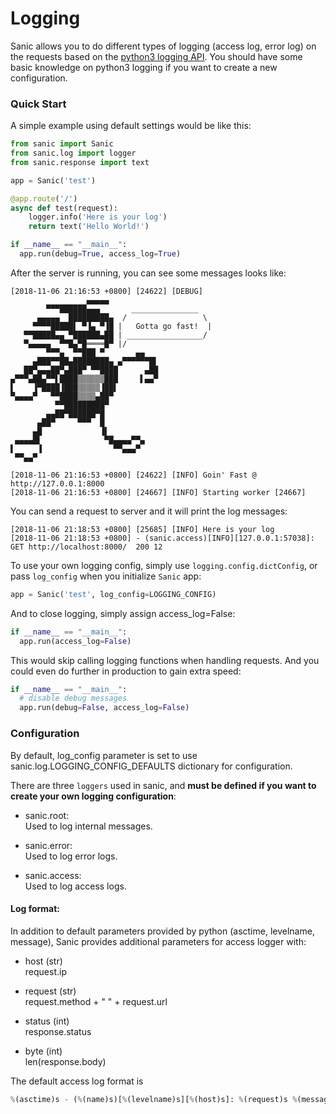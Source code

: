 # Logging


Sanic allows you to do different types of logging (access log, error log) on the requests based on the [python3 logging API](https://docs.python.org/3/howto/logging.html). You should have some basic knowledge on python3 logging if you want to create a new configuration.

### Quick Start

A simple example using default settings would be like this:

```python
from sanic import Sanic
from sanic.log import logger
from sanic.response import text

app = Sanic('test')

@app.route('/')
async def test(request):
    logger.info('Here is your log')
    return text('Hello World!')

if __name__ == "__main__":
  app.run(debug=True, access_log=True)
```

After the server is running, you can see some messages looks like:
```
[2018-11-06 21:16:53 +0800] [24622] [DEBUG]
                 ▄▄▄▄▄
        ▀▀▀██████▄▄▄       _______________
      ▄▄▄▄▄  █████████▄  /                 \
     ▀▀▀▀█████▌ ▀▐▄ ▀▐█ |   Gotta go fast!  |
   ▀▀█████▄▄ ▀██████▄██ | _________________/
   ▀▄▄▄▄▄  ▀▀█▄▀█════█▀ |/
        ▀▀▀▄  ▀▀███ ▀       ▄▄
     ▄███▀▀██▄████████▄ ▄▀▀▀▀▀▀█▌
   ██▀▄▄▄██▀▄███▀ ▀▀████      ▄██
▄▀▀▀▄██▄▀▀▌████▒▒▒▒▒▒███     ▌▄▄▀
▌    ▐▀████▐███▒▒▒▒▒▐██▌
▀▄▄▄▄▀   ▀▀████▒▒▒▒▄██▀
          ▀▀█████████▀
        ▄▄██▀██████▀█
      ▄██▀     ▀▀▀  █
     ▄█             ▐▌
 ▄▄▄▄█▌              ▀█▄▄▄▄▀▀▄
▌     ▐                ▀▀▄▄▄▀
 ▀▀▄▄▀

[2018-11-06 21:16:53 +0800] [24622] [INFO] Goin' Fast @ http://127.0.0.1:8000
[2018-11-06 21:16:53 +0800] [24667] [INFO] Starting worker [24667]
```

You can send a request to server and it will print the log messages:
```
[2018-11-06 21:18:53 +0800] [25685] [INFO] Here is your log
[2018-11-06 21:18:53 +0800] - (sanic.access)[INFO][127.0.0.1:57038]: GET http://localhost:8000/  200 12
```

To use your own logging config, simply use `logging.config.dictConfig`, or
pass `log_config` when you initialize `Sanic` app:

```python
app = Sanic('test', log_config=LOGGING_CONFIG)
```

And to close logging, simply assign access_log=False:

```python
if __name__ == "__main__":
  app.run(access_log=False)
```

This would skip calling logging functions when handling requests.
And you could even do further in production to gain extra speed:

```python
if __name__ == "__main__":
  # disable debug messages
  app.run(debug=False, access_log=False)
```

### Configuration

By default, log_config parameter is set to use sanic.log.LOGGING_CONFIG_DEFAULTS dictionary for configuration.

There are three `loggers` used in sanic, and **must be defined if you want to create your own logging configuration**:

- sanic.root:<br>
  Used to log internal messages.

- sanic.error:<br>
  Used to log error logs.

- sanic.access:<br>
  Used to log access logs.

#### Log format:

In addition to default parameters provided by python (asctime, levelname, message),
Sanic provides additional parameters for access logger with:

- host (str)<br>
  request.ip


- request (str)<br>
  request.method + " " + request.url


- status (int)<br>
  response.status


- byte (int)<br>
  len(response.body)


The default access log format is 
```python
%(asctime)s - (%(name)s)[%(levelname)s][%(host)s]: %(request)s %(message)s %(status)d %(byte)d
```
